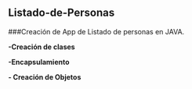 ## Listado-de-Personas

###Creación de App de Listado de personas en JAVA.

**-Creación de clases**

**-Encapsulamiento**

**- Creación de Objetos**

